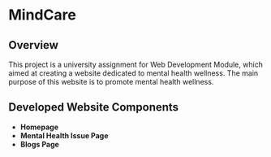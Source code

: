 # MindCare
## Overview
This project is a university assignment for Web Development Module, which aimed at creating a website dedicated to mental health wellness. The main purpose of this website is to promote mental health wellness.
## Developed Website Components
- **Homepage**
- **Mental Health Issue Page**
- **Blogs Page**
